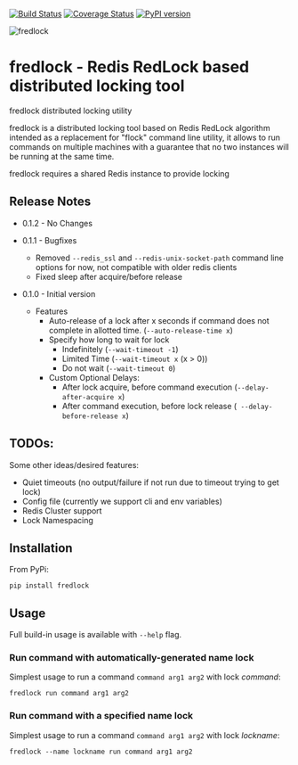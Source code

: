 [![Build Status](https://travis-ci.com/mlasevich/fredlock.svg?branch=main)](https://travis-ci.com/github/mlasevich/fredlock)
[![Coverage Status](https://coveralls.io/repos/github/mlasevich/fredlock/badge.svg?branch=master)](https://coveralls.io/github/mlasevich/fredlock?branch=main)
[![PyPI version](https://badge.fury.io/py/fredlock.svg)](https://badge.fury.io/py/fredlock)

![fredlock](docs/fredlock-logo-sm.png)
# fredlock - Redis RedLock based distributed locking tool 

fredlock distributed locking utility

fredlock is a distributed locking tool based on  Redis RedLock algorithm
intended as a replacement for "flock" command line utility, it allows
to run commands on multiple machines with a guarantee that no two
instances will be running at the same time.

fredlock requires a shared Redis instance to provide locking


## Release Notes

* 0.1.2 - No Changes

* 0.1.1 - Bugfixes
  * Removed `--redis_ssl` and `--redis-unix-socket-path` command line options for now,
  not compatible with older redis clients
  * Fixed sleep after acquire/before release


* 0.1.0 - Initial version
  * Features
    * Auto-release of a lock after x seconds if command does not 
      complete in allotted time. (`--auto-release-time x`)
    * Specify how long to wait for lock
      * Indefinitely (`--wait-timeout -1`)
      * Limited Time (`--wait-timeout x` (x > 0))
      * Do not wait (`--wait-timeout 0`)
    * Custom Optional Delays:
      * After lock acquire, before command execution (`--delay-after-acquire x`)
      * After command execution, before lock release (` --delay-before-release x`)

## TODOs:

Some other ideas/desired features:

* Quiet timeouts (no output/failure if not run due to timeout trying to get lock)
* Config file (currently we support cli and env variables)
* Redis Cluster support
* Lock Namespacing


## Installation

From PyPi:

    pip install fredlock

## Usage

Full build-in usage is available with `--help` flag.

### Run command with automatically-generated name lock

Simplest usage to run a command `command arg1 arg2` with lock _command_:

    fredlock run command arg1 arg2

### Run command with a specified name lock

Simplest usage to run a command `command arg1 arg2` with lock _lockname_:

    fredlock --name lockname run command arg1 arg2

